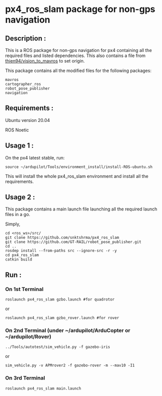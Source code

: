 # px4_ros_slam package for non-gps navigation

## Description : 
This is a ROS package for non-gps navigation for px4 containing all the required files and listed dependencies. This also contains a file from [thien94/vision_to_mavros](https://github.com/thien94/vision_to_mavros) to set origin. 

This package contains all the modified files for the following packages:
````
mavros
cartographer_ros
robot_pose_publisher
navigation
````



## Requirements :
Ubuntu version 20.04

ROS Noetic

## Usage 1 :

On the px4 latest stable, run:

````
source ~/ardupilot/Tools/environment_install/install-ROS-ubuntu.sh
````
This will install the whole px4_ros_slam environment and install all the requirements.

## Usage 2 :

This package contains a main launch file launching all the required launch files in a go.

Simply,

````
cd <ros_ws>/src/
git clone https://github.com/snktshrma/px4_ros_slam
git clone https://github.com/GT-RAIL/robot_pose_publisher.git
cd ..
rosdep install --from-paths src --ignore-src -r -y
cd px4_ros_slam
catkin build
````

## Run :

### On 1st Terminal
````
roslaunch px4_ros_slam gzbo.launch #for quadrotor
````
or
````
roslaunch px4_ros_slam gzbo_rover.launch #for rover
````

### On 2nd Terminal (under ~/ardupilot/ArduCopter or ~/ardupilot/Rover)
````
../Tools/autotest/sim_vehicle.py -f gazebo-iris
````
or
````
sim_vehicle.py -v APMrover2 -f gazebo-rover -m --mav10 -I1
````

### On 3rd Terminal
````
roslaunch px4_ros_slam main.launch
````
